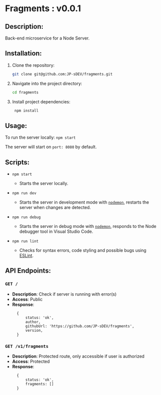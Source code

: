 # Fragments : v0.0.1

## Description:

Back-end microservice for a Node Server.

## Installation:

1. Clone the repository:

    ```bash
    git clone git@github.com:JP-sDEV/fragments.git
    ```

2. Navigate into the project directory:

    ```bash
    cd fragments
    ```

3. Install project dependencies:
    ```bash
     npm install
    ```

## Usage:

To run the server locally: `npm start`

The server will start on `port: 8080` by default.

## Scripts:

-   `npm start`
    -   Starts the server locally.
-   `npm run dev`
    -   Starts the server in development mode with [`nodemon`](https://github.com/remy/nodemon), restarts the server when changes are detected.
-   `npm run debug`

    -   Starts the server in debug mode with [`nodemon`](https://github.com/remy/nodemon), responds to the Node debugger tool in Visual Studio Code.

-   `npm run lint`
    -   Checks for syntax errors, code styling and possible bugs using [ESLint](https://eslint.org/).

## API Endpoints:

### `GET /`

-   **Description**: Check if server is running with error(s)
-   **Access**: Public
-   **Response**:
    ```
      {
          status: 'ok',
          author,
          githubUrl: 'https://github.com/JP-sDEV/fragments',
          version,
      }
    ```

### `GET /v1/fragments`

-   **Description**: Protected route, only accessible if user is authorized
-   **Access**: Protected
-   **Response**:
    ```
      {
          status: 'ok',
          fragments: []
      }
    ```
